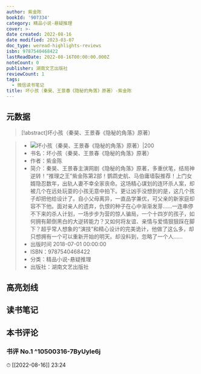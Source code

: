 ```yaml
---
author: 紫金陈
bookId: '907334'
category: 精品小说-悬疑推理
cover: >-
date created: 2022-08-16
date modified: 2023-03-07
doc_type: weread-highlights-reviews
isbn: 9787540468422
lastReadDate: 2022-08-16T00:00:00.000Z
noteCount: 0
publisher: 湖南文艺出版社
reviewCount: 1
tags:
  - 微信读书笔记
title: 坏小孩（秦昊、王景春《隐秘的角落》原著）-紫金陈
---
```


## 元数据

>[!abstract]坏小孩（秦昊、王景春《隐秘的角落》原著）

> - ![坏小孩（秦昊、王景春《隐秘的角落》原著）|200](https://wfqqreader-1252317822.image.myqcloud.com/cover/334/907334/t7_907334.jpg)
> - 书名：坏小孩（秦昊、王景春《隐秘的角落》原著）
> - 作者：紫金陈
> - 简介：秦昊、王景春主演网剧《隐秘的角落》原著，多重伏笔，结局神逆转！“推理之王”紫金陈第2部！鹦鹉史航、马伯庸墙裂推荐！上门女婿隐忍数年，出轨人妻不幸全家丧命。这场精心谋划的连环杀人案，却被几个在远处玩耍的小孩无意中拍下。更让凶手没想到的是，这几个孩子却把他给设计了。自小父母离异，一直品学兼优，可父亲的新家庭却容不下他。面对亲人的遗弃，仇恨的种子在心中渐渐发芽……一连串停不下来的杀人计划，一场步步为营的惊人骗局，一个十四岁的孩子，如何拥有颠倒黑白的大逆转能力？又如何将友谊、亲情与爱情狠狠踩在脚下？超乎常人想象的“演技”和精心设计的完美诡计，他做了这么多，却只想拥有一个可以重新开始的明天。却没料到，忽略了一个人……
> - 出版时间 2018-07-01 00:00:00
> - ISBN：9787540468422
> - 分类：精品小说-悬疑推理
> - 出版社：湖南文艺出版社

## 高亮划线

## 读书笔记

## 本书评论

### 书评 No.1 ^10500316-7ByUyle6j

⏱ [[2022-08-16]] 23:24
